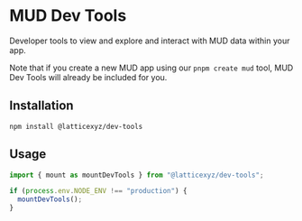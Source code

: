 # MUD Dev Tools

Developer tools to view and explore and interact with MUD data within your app.

Note that if you create a new MUD app using our `pnpm create mud` tool, MUD Dev Tools will already be included for you.

## Installation

```
npm install @latticexyz/dev-tools
```

## Usage

```ts
import { mount as mountDevTools } from "@latticexyz/dev-tools";

if (process.env.NODE_ENV !== "production") {
  mountDevTools();
}
```
